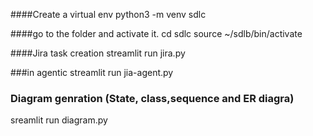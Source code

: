 

####Create a virtual env
python3 -m venv  sdlc

####go to the folder and activate it.
cd sdlc
source ~/sdlb/bin/activate


####Jira task creation
streamlit run jira.py

###in agentic
streamlit run jia-agent.py

### Diagram genration  (State, class,sequence and ER diagra)
sreamlit run diagram.py
